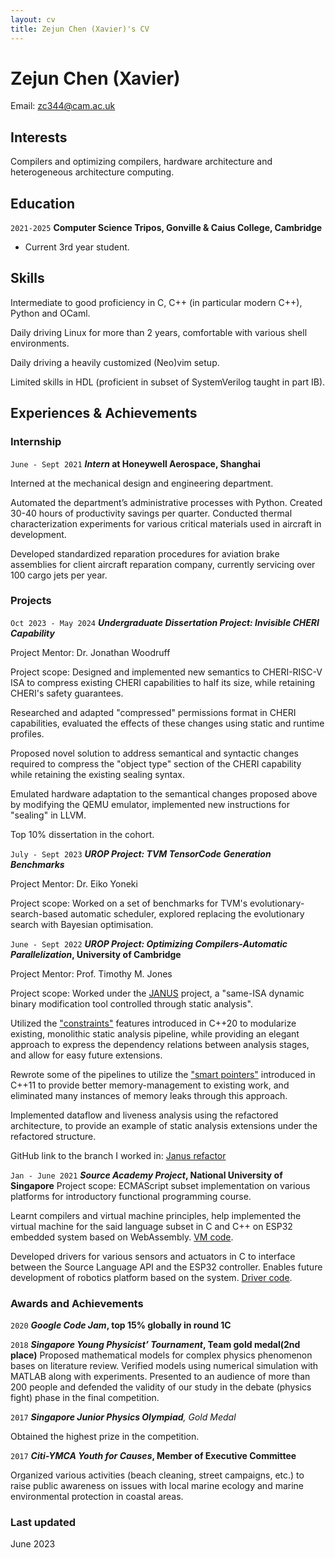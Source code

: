 ```yaml
---
layout: cv
title: Zejun Chen (Xavier)'s CV
---
```

# Zejun Chen (Xavier)

<div id="webaddress">
Email: <a href="mailto:zc344@cam.ac.uk">zc344@cam.ac.uk</a>
</div>


## Interests

Compilers and optimizing compilers, hardware architecture and heterogeneous architecture computing. 

## Education

`2021-2025`
__Computer Science Tripos, Gonville & Caius College, Cambridge__

- Current 3rd year student.

## Skills
Intermediate to good proficiency in C, C++ (in particular modern C++), Python and OCaml.

Daily driving Linux for more than 2 years, comfortable with various shell environments.

Daily driving a heavily customized (Neo)vim setup.

Limited skills in HDL (proficient in subset of SystemVerilog taught in part IB).

## Experiences & Achievements

### Internship
`June - Sept 2021`
___Intern_ at Honeywell Aerospace, Shanghai__

Interned at the mechanical design and engineering department.

Automated the department’s administrative processes with Python. Created 30-40 hours
of productivity savings per quarter.
Conducted thermal characterization experiments for various critical materials used in
aircraft in development.

Developed standardized reparation procedures for aviation brake assemblies for client
aircraft reparation company, currently servicing over 100 cargo jets per year.

### Projects
`Oct 2023 - May 2024`
___Undergraduate Dissertation Project: Invisible CHERI Capability___

Project Mentor: Dr. Jonathan Woodruff

Project scope: Designed and implemented new semantics to CHERI-RISC-V ISA to compress existing
CHERI capabilities to half its size, while retaining CHERI's safety guarantees.

Researched and adapted "compressed" permissions format in CHERI capabilities, evaluated
the effects of these changes using static and runtime profiles.

Proposed novel solution to address semantical and syntactic changes required to compress the "object
type" section of the CHERI capability while retaining the existing sealing syntax.

Emulated hardware adaptation to the semantical changes proposed above by modifying the QEMU emulator,
implemented new instructions for "sealing" in LLVM.

Top 10% dissertation in the cohort.

`July - Sept 2023`
___UROP Project: TVM TensorCode Generation Benchmarks___

Project Mentor: Dr. Eiko Yoneki

Project scope: Worked on a set of benchmarks for TVM's evolutionary-search-based automatic scheduler,
explored replacing the evolutionary search with Bayesian optimisation.

`June - Sept 2022`
___UROP Project: Optimizing Compilers-Automatic Parallelization_, University of Cambridge__

Project Mentor: Prof. Timothy M. Jones

Project scope: Worked under the <a href="https://github.com/CompArchCam/Janus/">JANUS</a> project,
a "same-ISA dynamic binary modification tool controlled through static analysis". 

Utilized the <a href="https://en.cppreference.com/w/cpp/language/constraints">"constraints"</a> features
introduced in C++20 to modularize existing, monolithic static analysis pipeline, while providing an
elegant approach to express the dependency relations between analysis stages, and allow for easy future
extensions. 

Rewrote some of the pipelines to utilize the <a href="https://en.cppreference.com/w/cpp/memory">"smart pointers"</a>
introduced in C++11 to provide better memory-management to existing work, and eliminated many instances of
memory leaks through this approach. 

Implemented dataflow and liveness analysis using the refactored architecture, to provide an example of static analysis
extensions under the refactored structure. 

GitHub link to the branch I worked in: <a href="https://github.com/CompArchCam/Janus/tree/refactor_redo">Janus refactor</a>

`Jan - June 2021`
___Source Academy Project_, National University of Singapore__
Project scope: ECMAScript subset implementation on various platforms for introductory
functional programming course.

Learnt compilers and virtual machine principles, help implemented the virtual machine for
the said language subset in C and C++ on ESP32 embedded system based on
WebAssembly. <a href="https://github.com/XavierChB/sinter/tree/master/vm">VM code</a>.

Developed drivers for various sensors and actuators in C to interface between the Source
Language API and the ESP32 controller. Enables future development of robotics platform
based on the system. <a href="https://github.com/XavierChB/sinter/tree/master/devices/esp32">Driver code</a>.

### Awards and Achievements
`2020`
___Google Code Jam_, top 15% globally in round 1C__

`2018`
___Singapore Young Physicist’ Tournament_, Team gold medal(2nd place)__
Proposed mathematical models for complex physics phenomenon bases on literature
review.
Verified models using numerical simulation with MATLAB along with experiments.
Presented to an audience of more than 200 people and defended the validity of our study
in the debate (physics fight) phase in the final competition.

`2017`
___Singapore Junior Physics Olympiad__, Gold Medal_

Obtained the highest prize in the competition.

`2017`
___Citi-YMCA Youth for Causes_, Member of Executive Committee__

Organized various activities (beach cleaning, street campaigns, etc.) to raise public
awareness on issues with local marine ecology and marine environmental protection in
coastal areas.

### Last updated
June 2023

<!-- ### Footer Last updated: May 2013 -->


